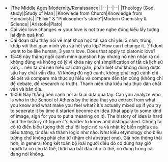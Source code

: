 - |The Middle Ages|Modernity/Renaissance|
  |--|--|--|
  |Theology (God study)|Study of Man|
  |Knowlede from Church|Knowledge from Humanists|
  |"Elixir" & "Philosopher's stone"|Modern Chemistry & Science|
  |Aristotle|Plato|
- Cái việc love changes => your love is not true nghe đúng kiểu lấy tương lai định quá khứ
- Cái đoạn đầu thầy nói về mặt khoa học tại sao chỉ yêu 3 năm, trùng khớp với thời gian mình yêu và hết yêu lớp? How can I change it...? I dont want to be like human, 3 years love. Does that apply to platonic love?
- 15:46 nãy thằng ngồi cạnh mình question hay nhưng nó nên nhận ra nó không đúng và không có lý vì khóa này chỉ simplification of tất cả lịch sử văn,... nên ta chỉ nên hiểu cái đơn giản, phân biệt chứ không dùng được sâu hay chất vấn đâu. Vì không đủ ngữ cảnh, không phải ngữ cảnh chỉ để xét và compare mà thực sự hiểu và compare đến tận cùng (không chỉ để debate, để research ra truth). Thanh niên khá kiểu hậu thực dân chất vấn và bản địa.
- 15:59 Nãy thằng bên cạnh nói ai là ai dựa qua tay. Can you analyze who is who in the School of Athens by the idea that you extract from what you know and what make you feel what? it's actually mixed up if you try to seperate it by time it started become an idea (that apply to some kind of image, sign for you to put a meaning on it). The history of idea is hard and the history of figure it's harder to know and distinguished. Chúng ta có từ điển biểu tượng thôi chứ lôi logic nó ra và nhật ký biến nghĩa của biểu tượng, từ đâu và thành logic như nào. Như kiểu etymology cho biểu tượng chứ không phải cho từ (thậm chí abstract one). Già hơn thông thái hơn, in general tổng kết toàn bộ loài người điều đó có đúng hay giờ người ta có cho là thế, thời nào bắt đầu cho là thế, có đúng trong cái đang nói không.